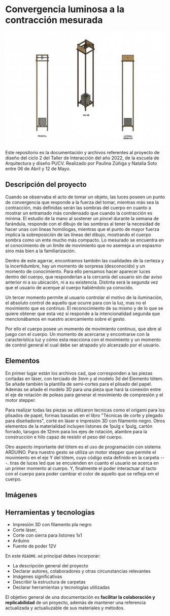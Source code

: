 # Convergencia luminosa a la contracción mesurada

![text](https://github.com/Paulina99Z/documentacion-proyecto/blob/main/img/totem%201-1/Modelo%20digital%20totem.jpg)

Este repositorio es la documentación y archivos referentes al proyecto de diseño del ciclo 2 del Taller de Interacción del año 2022, de la escuela de Arquitectura y diseño PUCV. Realizado por Paulina Zúñiga y Natalia Soto entre 06 de Abril y 12 de Mayo.

##  Descripción del proyecto

Cuando se observaba el acto de tomar un objeto, las luces poseen un punto de convergencia que responde a la fuerza del tomar, mientras más sea la contracción, más definidas serán las sombras del cuerpo en cuanto a mostrar un entramado más condensado que cuando la contracción es mínima. El estudio de la mano al sostener un pincel durante la semana de farándula, responde con el dibujo de las sombras al tener la necesidad de hacer unas con líneas homólogas, mientras que el punto de mayor fuerza implica la sobreposición de las líneas del dibujo, mostrando el cuerpo sombra como un ente mucho más compacto. Lo mesurado se encuentra en el conocimiento de un límite de movimiento que no asemeja a un espasmo sino más bien a la familiarización.

Dentro de este agarrar, encontramos también las cualidades de la certeza y la incertidumbre, hay un momento de sorpresa (desconocido) y un momento de conocimiento. Para ello pensamos hacer aparecer luces dentro del cuerpo, que responderían a la cercanía del usuario sin dar aviso anterior ni a su ubicación, ni a su existencia. Distinta será la segunda vez que el usuario de acerque al cuerpo habiéndolo ya conocido.

Un tercer momento permite al usuario controlar el motivo de la iluminación, el absoluto control de aquello que ocurre para con la luz, mas no el movimiento que es continuo. El reconocimiento de su mismo y de lo que se quiere obtener que esta vez sí responde a la intencionalidad segunda que mencionábamos en nuestro acercamiento sobre el gesto.

Por ello el cuerpo posee un momento de movimiento continuo, que abre al juego con el cuerpo. Un momento de acercarse y encontrarse con la característica luz y cómo esta reacciona con el movimiento y un momento de control general el cual debe ser atrapado y/o alcanzado por el usuario.

## Elementos 

En primer lugar están los archivos cad, que corresponden a las piezas cortadas en láser, con terciado de 3mm y al modelo 3d del Elemento tótem.
Se añade también la plantilla de semi-cortes para el plisado del papel.
Además se añade el modelo 3D para una pieza que hará la conexión entre el eje de rotación de poleas para generar el movimiento de compresión y el motor stepper.

Para realizar todas las piezas se utilizaron tecnicas como el origami para los plisados de papel, formas basadas en el libro "Técnicas de corte y plegado para diseñadores", corte en láser e impresión 3D con filamento negro.
Otros elementos de la materialidad incluyen listones de 1pulg x 1pulg, cartón forrado, tarugos de 12mm para los ejes de rotación, alambre para la construcción e hilo capaz de resistir el peso del cuerpo.

Otro aspecto importante del tótem es el uso de programación con sistema ARDUINO. Para nuestro gesto se utiliza un motor stepper que permite el movimiento en el eje Y del tótem, cuyo código esta definido en la carpeta ---. tiras de luces led que se encuienden en cuanto el usuario se acerca en un primer momento al cuerpo. Y, finalmente el poder interactuar al tacto con el cuerpo para poder cambiar el color de aquello que se refleja em el cuerpo.

## Imágenes
## Herramientas y tecnologías
- Impresión 3D con filamento pla negro
- Corte láser, 
- Corte con sierra para listones 1x1
- Arduino
- Fuente de poder 12V

En este `README.md` principal debes incorporar:
- La descripción general del proyecto
- Declarar autores, colaboradores y otras circunstancias relevantes
- Imágenes significativas
- Describir la estructura de carpetas
- Declarar herramientas y tecnologías utilizadas

El objetivo general de una documentación es **facilitar la colaboración y replicabilidad** de un proyecto, además de mantener una referencia actualizada y actualiuzable de sus materiales y métodos.
